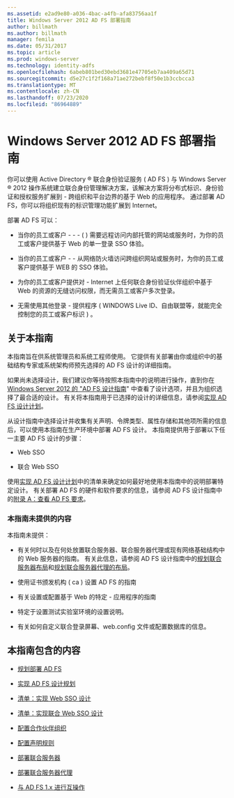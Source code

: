 ```yaml
---
ms.assetid: e2ad9e80-a036-4bac-a4fb-afa83756aa1f
title: Windows Server 2012 AD FS 部署指南
author: billmath
ms.author: billmath
manager: femila
ms.date: 05/31/2017
ms.topic: article
ms.prod: windows-server
ms.technology: identity-adfs
ms.openlocfilehash: 6abeb801bed30ebd3681e47705eb7aa409a65d71
ms.sourcegitcommit: d5e27c1f2f168a71ae272bebf8f50e1b3ccbcca3
ms.translationtype: MT
ms.contentlocale: zh-CN
ms.lasthandoff: 07/23/2020
ms.locfileid: "86964889"
---
```

# <a name="windows-server-2012-ad-fs-deployment-guide"></a>Windows Server 2012 AD FS 部署指南


你可以使用 Active Directory &reg; 联合身份验证服务 \( AD FS \) 与 Windows Server &reg; 2012 操作系统建立联合身份管理解决方案，该解决方案将分布式标识、身份验证和授权服务扩展到 \- 跨组织和平台边界的基于 Web 的应用程序。 通过部署 AD FS，你可以将组织现有的标识管理功能扩展到 Internet。  
  
部署 AD FS 可以：  
  
-   当你的员工或客户 \- \- \- \( \) 需要远程访问内部托管的网站或服务时，为你的员工或客户提供基于 Web 的单一登录 SSO 体验。  
  
-   当你的员工或客户 \- \- 从网络防火墙访问跨组织网站或服务时，为你的员工或客户提供基于 WEB 的 SSO 体验。  
  
-   为你的员工或客户提供对 \- Internet 上任何联合身份验证伙伴组织中基于 Web 的资源的无缝访问权限，而无需员工或客户多次登录。  
  
-   无需使用其他登录 \- 提供程序 \( WINDOWS Live ID、自由联盟等，就能完全控制您的员工或客户标识 \) 。  
  
## <a name="about-this-guide"></a>关于本指南  
本指南旨在供系统管理员和系统工程师使用。 它提供有关部署由你或组织中的基础结构专家或系统架构师预先选择的 AD FS 设计的详细指南。  
  
如果尚未选择设计，我们建议你等待按照本指南中的说明进行操作，直到你在[Windows Server 2012 的 "AD FS 设计指南](../design/ad-fs-design-guide-in-windows-server-2012.md)" 中查看了设计选项，并且为组织选择了最合适的设计。 有关将本指南用于已选择的设计的详细信息，请参阅[实现 AD FS 设计计划](Implementing-Your-AD-FS-Design-Plan.md)。  
  
从设计指南中选择设计并收集有关声明、令牌类型、属性存储和其他项所需的信息后，可以使用本指南在生产环境中部署 AD FS 设计。 本指南提供用于部署以下任一主要 AD FS 设计的步骤：  
  
-   Web SSO  
  
-   联合 Web SSO  
  
使用[实现 AD FS 设计计划](Implementing-Your-AD-FS-Design-Plan.md)中的清单来确定如何最好地使用本指南中的说明部署特定设计。 有关部署 AD FS 的硬件和软件要求的信息，请参阅 AD FS 设计指南中的[附录 A：查看 AD FS 要求](/previous-versions/windows/it-pro/windows-server-2012-R2-and-2012/ff678034(v=ws.11))。  
  
### <a name="what-this-guide-does-not-provide"></a>本指南未提供的内容  
本指南未提供：  
  
-   有关何时以及在何处放置联合服务器、联合服务器代理或现有网络基础结构中的 Web 服务器的指南。 有关此信息，请参阅 AD FS 设计指南中的[规划联合服务器布局](../design/planning-federation-server-placement.md)和[规划联合服务器代理的布局](../design/planning-federation-server-proxy-placement.md)。  
  
-   使用证书颁发机构 \( ca \) 设置 AD FS 的指南  
  
-   有关设置或配置基于 Web 的特定 \- 应用程序的指南  
  
-   特定于设置测试实验室环境的设置说明。  
  
-   有关如何自定义联合登录屏幕、web.config 文件或配置数据库的信息。  
  
## <a name="in-this-guide"></a>本指南包含的内容  
  
-   [规划部署 AD FS](Planning-to-Deploy-AD-FS.md)  
  
-   [实现 AD FS 设计规划](Implementing-Your-AD-FS-Design-Plan.md)  
  
-   [清单：实现 Web SSO 设计](Checklist--Implementing-a-Web-SSO-Design.md)  
  
-   [清单：实现联合 Web SSO 设计](Checklist--Implementing-a-Federated-Web-SSO-Design.md)  
  
-   [配置合作伙伴组织](Configuring-Partner-Organizations.md)  
  
-   [配置声明规则](Configuring-Claim-Rules.md)  
  
-   [部署联合服务器](Deploying-Federation-Servers.md)  
  
-   [部署联合服务器代理](Deploying-Federation-Server-Proxies.md)  
  
-   [与 AD FS 1.x 进行互操作](Interoperating-with-AD-FS-1.x.md)  
